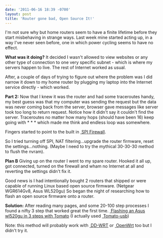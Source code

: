 ```yaml
---
date: '2011-06-16 18:39 -0700'
layout: post
title: 'Router gone bad, Open Source It!'
---
```


I'm not sure why but home routers seem to have a finite lifetime before
they start misbehaving in strange ways. Last week mine started acting
up, in a way I've never seen before, one in which power cycling seems to
have no effect.

**What was it doing?** It decided I wasn't allowed to view websites or
any other type of connection to one very specific subnet - which is
where my servers happen to live. The rest of Internet worked as usual.

After, a couple of days of trying to figure out where the problem was I
did narrow it down to my home router by plugging my laptop into the
Internet service directly - which worked.

**Part 2:** Now that I knew it was the router and had some traceroutes
handy, my best guess was that my computer was sending the request but
the data was never coming back from the server, browser gave messages
like server took too long to return request. Notice how it didn't say it
couldn't find the server. Traceroutes no matter how many hops (should
have been 16) keep going with \* \* \* which made me think and endless
loop was somewhere.

Fingers started to point to the built in
<a href="http://en.wikipedia.org/wiki/Stateful_firewall" class="ext-link"> SPI
Firewall</a>.

So I tried turning off SPI, NAT filtering...upgrade the router firmware,
reset the settings...nothing. (Maybe I need to try the mythical 30-30-30
method to flush the nvram).

**Plan B** Giving up on the router I went to my spare router. Hooked it
all up, got connected, turned on the firewall and wham no Internet at
all and reverting the settings didn't fix it.

Good news is I had intentionally bought 2 routers that shipped or were
capable of running Linux based open source firmware. (Netgear WGR614Gv8,
Asus WL520gu) So began the night of researching how to flash an open
source firmware onto a router.

**Solution:** After reading many pages, and some 20-100 step processes I
found a nifty 3 step that worked great the first time.
<a href="http://en.wikibooks.org/wiki/Tomato_Firmware/Installation_and_Configuration#Installing_on_an_ASUS_WL-520gU" class="ext-link"> Flashing
an Asus wl520gu in 3 steps with Tomato</a> (I actually used
<a href="http://tomatousb.org/" class="ext-link"> Tomato-usb</a>)

Note: this method will probably work with
<a href="http://www.dd-wrt.com/" class="ext-link"> DD-WRT</a> or
<a href="http://openwrt.org/" class="ext-link"> OpenWrt</a> too but I
didn't try it.

